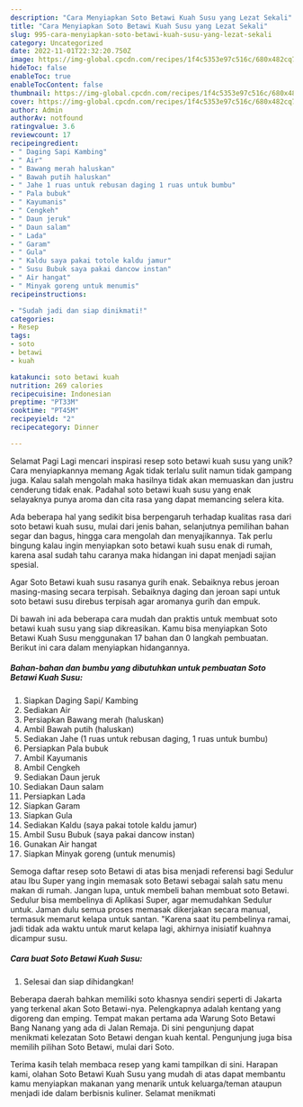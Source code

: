 ```yaml
---
description: "Cara Menyiapkan Soto Betawi Kuah Susu yang Lezat Sekali"
title: "Cara Menyiapkan Soto Betawi Kuah Susu yang Lezat Sekali"
slug: 995-cara-menyiapkan-soto-betawi-kuah-susu-yang-lezat-sekali
category: Uncategorized
date: 2022-11-01T22:32:20.750Z
image: https://img-global.cpcdn.com/recipes/1f4c5353e97c516c/680x482cq70/soto-betawi-kuah-susu-foto-resep-utama.jpg
hideToc: false
enableToc: true
enableTocContent: false
thumbnail: https://img-global.cpcdn.com/recipes/1f4c5353e97c516c/680x482cq70/soto-betawi-kuah-susu-foto-resep-utama.jpg
cover: https://img-global.cpcdn.com/recipes/1f4c5353e97c516c/680x482cq70/soto-betawi-kuah-susu-foto-resep-utama.jpg
author: Admin
authorAv: notfound
ratingvalue: 3.6
reviewcount: 17
recipeingredient:
- " Daging Sapi Kambing"
- " Air"
- " Bawang merah haluskan"
- " Bawah putih haluskan"
- " Jahe 1 ruas untuk rebusan daging 1 ruas untuk bumbu"
- " Pala bubuk"
- " Kayumanis"
- " Cengkeh"
- " Daun jeruk"
- " Daun salam"
- " Lada"
- " Garam"
- " Gula"
- " Kaldu saya pakai totole kaldu jamur"
- " Susu Bubuk saya pakai dancow instan"
- " Air hangat"
- " Minyak goreng untuk menumis"
recipeinstructions:

- "Sudah jadi dan siap dinikmati!"
categories:
- Resep
tags:
- soto
- betawi
- kuah

katakunci: soto betawi kuah 
nutrition: 269 calories
recipecuisine: Indonesian
preptime: "PT33M"
cooktime: "PT45M"
recipeyield: "2"
recipecategory: Dinner

---
```



Selamat Pagi Lagi mencari inspirasi resep soto betawi kuah susu yang unik? Cara menyiapkannya memang Agak tidak terlalu sulit namun tidak gampang juga. Kalau salah mengolah maka hasilnya tidak akan memuaskan dan justru cenderung tidak enak. Padahal soto betawi kuah susu yang enak selayaknya punya aroma dan cita rasa yang dapat memancing selera kita.


Ada beberapa hal yang sedikit bisa berpengaruh terhadap kualitas rasa dari soto betawi kuah susu, mulai dari jenis bahan, selanjutnya pemilihan bahan segar dan bagus, hingga cara mengolah dan menyajikannya. Tak perlu bingung kalau ingin menyiapkan soto betawi kuah susu enak di rumah, karena asal sudah tahu caranya maka hidangan ini dapat menjadi sajian spesial.

Agar Soto Betawi kuah susu rasanya gurih enak. Sebaiknya rebus jeroan masing-masing secara terpisah. Sebaiknya daging dan jeroan sapi untuk soto betawi susu direbus terpisah agar aromanya gurih dan empuk.


Di bawah ini ada beberapa cara mudah dan praktis untuk membuat soto betawi kuah susu yang siap dikreasikan. Kamu bisa menyiapkan Soto Betawi Kuah Susu menggunakan 17 bahan dan 0 langkah pembuatan. Berikut ini cara dalam menyiapkan hidangannya.

<!--inarticleads1-->

##### Bahan-bahan dan bumbu yang dibutuhkan untuk pembuatan Soto Betawi Kuah Susu:

1. Siapkan  Daging Sapi/ Kambing
1. Sediakan  Air
1. Persiapkan  Bawang merah (haluskan)
1. Ambil  Bawah putih (haluskan)
1. Sediakan  Jahe (1 ruas untuk rebusan daging, 1 ruas untuk bumbu)
1. Persiapkan  Pala bubuk
1. Ambil  Kayumanis
1. Ambil  Cengkeh
1. Sediakan  Daun jeruk
1. Sediakan  Daun salam
1. Persiapkan  Lada
1. Siapkan  Garam
1. Siapkan  Gula
1. Sediakan  Kaldu (saya pakai totole kaldu jamur)
1. Ambil  Susu Bubuk (saya pakai dancow instan)
1. Gunakan  Air hangat
1. Siapkan  Minyak goreng (untuk menumis)


Semoga daftar resep soto Betawi di atas bisa menjadi referensi bagi Sedulur atau Ibu Super yang ingin memasak soto Betawi sebagai salah satu menu makan di rumah. Jangan lupa, untuk membeli bahan membuat soto Betawi. Sedulur bisa membelinya di Aplikasi Super, agar memudahkan Sedulur untuk. Jaman dulu semua proses memasak dikerjakan secara manual, termasuk memarut kelapa untuk santan. &#34;Karena saat itu pembelinya ramai, jadi tidak ada waktu untuk marut kelapa lagi, akhirnya inisiatif kuahnya dicampur susu. 

<!--inarticleads2-->

##### Cara buat Soto Betawi Kuah Susu:


1. Selesai dan siap dihidangkan!

Beberapa daerah bahkan memiliki soto khasnya sendiri seperti di Jakarta yang terkenal akan Soto Betawi-nya. Pelengkapnya adalah kentang yang digoreng dan emping. Tempat makan pertama ada Warung Soto Betawi Bang Nanang yang ada di Jalan Remaja. Di sini pengunjung dapat menikmati kelezatan Soto Betawi dengan kuah kental. Pengunjung juga bisa memilih pilihan Soto Betawi, mulai dari Soto. 

Terima kasih telah membaca resep yang kami tampilkan di sini. Harapan kami, olahan Soto Betawi Kuah Susu yang mudah di atas dapat membantu kamu menyiapkan makanan yang menarik untuk keluarga/teman ataupun menjadi ide dalam berbisnis kuliner. Selamat menikmati
